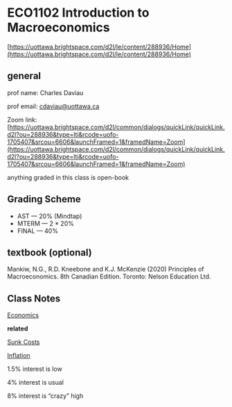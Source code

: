 # ECO1102 Introduction to Macroeconomics

[https://uottawa.brightspace.com/d2l/le/content/288936/Home](https://uottawa.brightspace.com/d2l/le/content/288936/Home)

## general

prof name: Charles Daviau

prof email: [cdaviau@uottawa.ca](mailto:cdaviau@uottawa.ca)

Zoom link: [https://uottawa.brightspace.com/d2l/common/dialogs/quickLink/quickLink.d2l?ou=288936&type=lti&rcode=uofo-1705407&srcou=6606&launchFramed=1&framedName=Zoom](https://uottawa.brightspace.com/d2l/common/dialogs/quickLink/quickLink.d2l?ou=288936&type=lti&rcode=uofo-1705407&srcou=6606&launchFramed=1&framedName=Zoom)

anything graded in this class is open-book

## Grading Scheme

- AST — 20% (Mindtap)
- MTERM — 2 * 20%
- FINAL — 40%

## textbook (optional)

Mankiw, N.G., R.D. Kneebone and K.J. McKenzie (2020) Principles of Macroeconomics. 8th Canadian Edition. Toronto: Nelson Education Ltd.

## Class Notes

[Economics](Notes%20797754650f904ea69294e3a146c4d48f/Economics%20606f9e38f6af45f1a1738084b9f744d0.md)

**related**

[Sunk Costs](Notes%20797754650f904ea69294e3a146c4d48f/Sunk%20Costs%20545a5355396e403d93fb7f9c48117772.md)

[Inflation](Notes%20797754650f904ea69294e3a146c4d48f/Inflation%20dade0600a7354cc59533efb2aca44b58.md)

1.5% interest is low

4% interest is usual

8% interest is “crazy” high